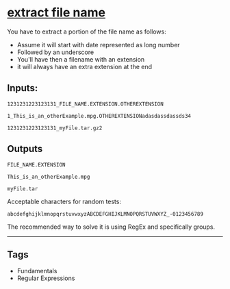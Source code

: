 # [extract file name](https://www.codewars.com/kata/597770e98b4b340e5b000071)

You have to extract a portion of the file name as follows:

- Assume it will start with date represented as long number
- Followed by an underscore
- You'll have then a filename with an extension
- it will always have an extra extension at the end

## Inputs:

```
1231231223123131_FILE_NAME.EXTENSION.OTHEREXTENSION

1_This_is_an_otherExample.mpg.OTHEREXTENSIONadasdassdassds34

1231231223123131_myFile.tar.gz2
```

## Outputs

```
FILE_NAME.EXTENSION

This_is_an_otherExample.mpg

myFile.tar
```

Acceptable characters for random tests:

`abcdefghijklmnopqrstuvwxyzABCDEFGHIJKLMNOPQRSTUVWXYZ_-0123456789`

The recommended way to solve it is using RegEx and specifically groups.

---

## Tags

- Fundamentals
- Regular Expressions
